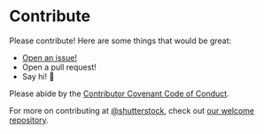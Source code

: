 # Contribute

Please contribute! Here are some things that would be great:
- [Open an issue!](https://github.com/shutterstock/UrlManager/issues/new)
- Open a pull request!
- Say hi! :wave:

Please abide by the [Contributor Covenant Code of Conduct](CODE_OF_CONDUCT.md).

For more on contributing at [@shutterstock](https://github.com/shutterstock), check out [our welcome repository](https://github.com/shutterstock/welcome).
